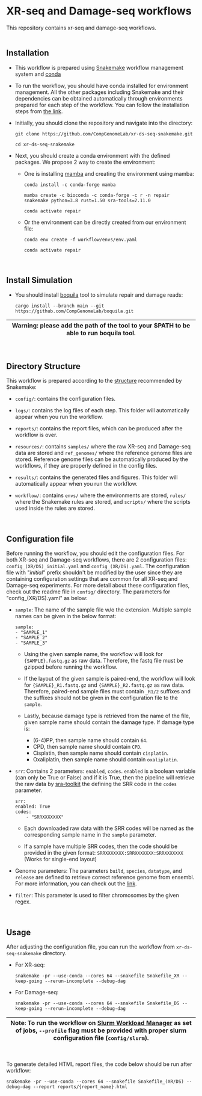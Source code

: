 # XR-seq and Damage-seq workflows

This repository contains xr-seq and damage-seq workflows.  
<br>

## Installation

- This workflow is prepared using 
[Snakemake](https://snakemake.readthedocs.io/en/stable/) workflow management 
system and [conda](https://docs.conda.io/en/latest/)

- To run the workflow, you should have conda installed for environment 
management. All the other packages including Snakemake and their dependencies 
can be obtained automatically through environments prepared for each step of 
the workflow. You can follow the installation steps from 
[the link](https://docs.conda.io/projects/conda/en/latest/user-guide/install/download.html).

- Initially, you should clone the repository and navigate into the directory: 

    ```
    git clone https://github.com/CompGenomeLab/xr-ds-seq-snakemake.git
        
    cd xr-ds-seq-snakemake
    ```

- Next, you should create a conda environment with the defined packages. 
We propose 2 way to create the environment:

    - One is installing [mamba](https://mamba.readthedocs.io/en/latest/) 
    and creating the environment using mamba:

        ```
        conda install -c conda-forge mamba

        mamba create -c bioconda -c conda-forge -c r -n repair snakemake python=3.8 rust=1.50 sra-tools=2.11.0

        conda activate repair
        ```

    - Or the environment can be directly created from our environment file:

        ```
        conda env create -f workflow/envs/env.yaml

        conda activate repair
        ```
<br>

## Install Simulation

- You should install [boquila](https://github.com/CompGenomeLab/boquila) 
tool to simulate repair and damage reads:

    ```
    cargo install --branch main --git https://github.com/CompGenomeLab/boquila.git
    ```

| Warning: please add the path of the tool to your $PATH to be able to run boquila tool. |
| --- |
<br>

## Directory Structure

This workflow is prepared according to the 
[structure](https://snakemake.readthedocs.io/en/stable/snakefiles/deployment.html) 
recommended by Snakemake: 

- `config/`: contains the configuration files.

- `logs/`: contains the log files of each step. 
This folder will automatically appear when you run the workflow.

- `reports/`: contains the report files, which can be produced 
after the workflow is over. 

- `resources/`: contains `samples/` where the raw XR-seq and Damage-seq data 
are stored and `ref_genomes/` where the reference genome files are stored. 
Reference genome files can be automatically produced by the workflows, 
if they are properly defined in the config files.  

- `results/`: contains the generated files and figures. 
This folder will automatically appear when you run the workflow.

- `workflow/`: contains `envs/` where the environments are stored, 
`rules/` where the Snakemake rules are stored, and 
`scripts/` where the scripts used inside the rules are stored. 
<br>

## Configuration file

Before running the workflow, you should edit the configuration files. 
For both XR-seq and Damage-seq workflows, there are 2 configuration files: 
`config_(XR/DS)_initial.yaml` and `config_(XR/DS).yaml`. 
The configuration file with "_initial_" prefix shouldn't be modified 
by the user since they are containing configuration settings 
that are common for all XR-seq and Damage-seq experiments. 
For more detail about these configuration files, 
check out the readme file in `config/` directory. 
The parameters for "config_(XR/DS).yaml" as below:

- `sample`: The name of the sample file w/o the extension. 
Multiple sample names can be given in the below format:

    ```
    sample: 
    - "SAMPLE_1"
    - "SAMPLE_2"
    - "SAMPLE_3"
    ```

    - Using the given sample name, the workflow will look for 
    `{SAMPLE}.fastq.gz` as raw data. 
    Therefore, the fastq file must be gzipped before running the workflow.

    - If the layout of the given sample is paired-end, 
    the workflow will look for 
    `{SAMPLE}_R1.fastq.gz` and `{SAMPLE}_R2.fastq.gz` as raw data.
    Therefore, paired-end sample files must contain `_R1/2` suffixes and 
    the suffixes should not be given in the configuration file to the `sample`.

    - Lastly, because damage type is retrieved from the name of the file, 
    given sample name should contain the damage type. 
    If damage type is:

        - (6-4)PP, then sample name should contain `64`.
        - CPD, then sample name should contain `CPD`.
        - Cisplatin, then sample name should contain `cisplatin`.
        - Oxaliplatin, then sample name should contain `oxaliplatin`.

- `srr`: Contains 2 parameters: `enabled`, `codes`. `enabled` is a boolean 
variable (can only be True or False) and if it is True, then the pipeline will
retrieve the raw data by [sra-toolkit](https://trace.ncbi.nlm.nih.gov/Traces/sra/sra.cgi?view=toolkit_doc) 
the defining the SRR code in the `codes` parameter. 

    ```
    srr: 
    enabled: True
    codes:
        - "SRRXXXXXXX"
    ```

    - Each downloaded raw data with the SRR codes will be named as the 
    corresponding sample name in the `sample` parameter.  

    - If a sample have multiple SRR codes, then the code should be provided in 
    the given format: `SRRXXXXXXX:SRRXXXXXXX:SRRXXXXXXX` (Works for single-end 
    layout)

- Genome parameters: The parameters `build`, `species`, `datatype`, 
and `release` are defined to retrieve correct reference genome from ensembl. 
For more information, you can check out the 
[link](https://snakemake-wrappers.readthedocs.io/en/stable/wrappers/reference/ensembl-sequence.html). 

- `filter`: This parameter is used to filter chromosomes by the given regex.
<br>

## Usage

After adjusting the configuration file, you can run the workflow 
from `xr-ds-seq-snakemake` directory.

- For XR-seq:

    ```
    snakemake -pr --use-conda --cores 64 --snakefile Snakefile_XR --keep-going --rerun-incomplete --debug-dag
    ```

- For Damage-seq:

    ```
    snakemake -pr --use-conda --cores 64 --snakefile Snakefile_DS --keep-going --rerun-incomplete --debug-dag
    ```
| Note: To run the workflow on [Slurm Workload Manager](https://slurm.schedmd.com/srun.html) as set of jobs, `--profile` flag must be provided with proper slurm configuration file (`config/slurm`). |
| --- |
<br>

To generate detailed HTML report files, 
the code below should be run after workflow:

```
snakemake -pr --use-conda --cores 64 --snakefile Snakefile_(XR/DS) --debug-dag --report reports/{report_name}.html
```